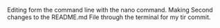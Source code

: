 Editing form the command line with the nano command.
Making Second changes to the README.md File through the terminal for my tir commit.
